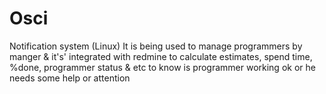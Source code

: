 Osci
====

Notification system (Linux) It is being used to manage programmers by manger &amp; it's' integrated with redmine to calculate estimates, spend time, %done, programmer status &amp; etc to know is programmer working ok or he needs some help or attention
